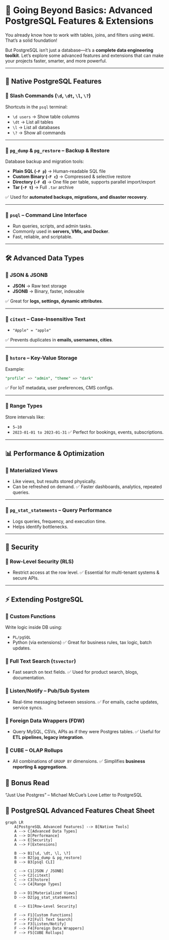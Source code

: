 # 🚀 Going Beyond Basics: Advanced PostgreSQL Features & Extensions  

You already know how to work with tables, joins, and filters using `WHERE`. That’s a solid foundation!  

But PostgreSQL isn’t just a database—it’s a **complete data engineering toolkit**. Let’s explore some advanced features and extensions that can make your projects faster, smarter, and more powerful.  

---

## 📌 Native PostgreSQL Features  

### 🔹 Slash Commands (`\d`, `\dt`, `\l`, `\?`)  
Shortcuts in the `psql` terminal:  
- `\d users` → Show table columns  
- `\dt` → List all tables  
- `\l` → List all databases  
- `\?` → Show all commands  

---

### 🔹 `pg_dump` & `pg_restore` – Backup & Restore  
Database backup and migration tools:  

- **Plain SQL (`-F p`)** → Human-readable SQL file  
- **Custom Binary (`-F c`)** → Compressed & selective restore  
- **Directory (`-F d`)** → One file per table, supports parallel import/export  
- **Tar (`-F t`)** → Full `.tar` archive  

✅ Used for **automated backups, migrations, and disaster recovery**.  

---

### 🔹 `psql` – Command Line Interface  
- Run queries, scripts, and admin tasks.  
- Commonly used in **servers, VMs, and Docker**.  
- Fast, reliable, and scriptable.  

---

## 🛠️ Advanced Data Types  

### 🔹 JSON & JSONB  
- **JSON** → Raw text storage  
- **JSONB** → Binary, faster, indexable  

✅ Great for **logs, settings, dynamic attributes**.  

---

### 🔹 `citext` – Case-Insensitive Text  
- `"Apple" = "apple"`  

✅ Prevents duplicates in **emails, usernames, cities**.  

---

### 🔹 `hstore` – Key-Value Storage  
Example:  
```sql
"profile" => "admin", "theme" => "dark"
```
✅ For IoT metadata, user preferences, CMS configs.

---
### 🔹 Range Types
Store intervals like:
- `5–10`
- `2023-01-01 to 2023-01-31`
✅ Perfect for bookings, events, subscriptions.

---
## 📊 Performance & Optimization
### 🔹 Materialized Views
- Like views, but results stored physically.
- Can be refreshed on demand.
✅ Faster dashboards, analytics, repeated queries.

---
### 🔹 `pg_stat_statements` – Query Performance
- Logs queries, frequency, and execution time.
- Helps identify bottlenecks.

---
## 🔐 Security
### 🔹 Row-Level Security (RLS)
- Restrict access at the row level.
✅ Essential for multi-tenant systems & secure APIs.

---
## ⚡ Extending PostgreSQL
### 🔹 Custom Functions
Write logic inside DB using:
- `PL/pgSQL`
- Python (via extensions)
✅ Great for business rules, tax logic, batch updates.

### 🔹 Full Text Search (`tsvector`)
- Fast search on text fields.
✅ Used for product search, blogs, documentation.

### 🔹 Listen/Notify – Pub/Sub System
- Real-time messaging between sessions.
✅ For emails, cache updates, service syncs.

### 🔹 Foreign Data Wrappers (FDW)
- Query MySQL, CSVs, APIs as if they were Postgres tables.
✅ Useful for **ETL pipelines, legacy integration**.

### 🔹 CUBE – OLAP Rollups
- All combinations of `GROUP BY` dimensions.
✅ Simplifies **business reporting & aggregations**.

## 📖 Bonus Read
“Just Use Postgres” – Michael McCue’s Love Letter to PostgreSQL

## 🧾 PostgreSQL Advanced Features Cheat Sheet
```mermaid
graph LR
    A[PostgreSQL Advanced Features] --> B[Native Tools]
    A --> C[Advanced Data Types]
    A --> D[Performance]
    A --> E[Security]
    A --> F[Extensions]

    B --> B1[\d, \dt, \l, \?]
    B --> B2[pg_dump & pg_restore]
    B --> B3[psql CLI]

    C --> C1[JSON / JSONB]
    C --> C2[citext]
    C --> C3[hstore]
    C --> C4[Range Types]

    D --> D1[Materialized Views]
    D --> D2[pg_stat_statements]

    E --> E1[Row-Level Security]

    F --> F1[Custom Functions]
    F --> F2[Full Text Search]
    F --> F3[Listen/Notify]
    F --> F4[Foreign Data Wrappers]
    F --> F5[CUBE Rollups]
```
